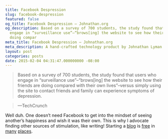```yaml
---
title: Facebook Despression
slug: facebook-despression
featured: false
og_title: Facebook Despression – Johnathan.org
og_description: Based on a survey of 700 students, the study found that users who
  engage in “surveillance use”–“brows[ing] the website to see how their friends are
  doing compar
meta_title: Facebook Despression – Johnathan.org
meta_description: A hand-crafted technology product by Johnathan Lyman
layout: post
categories: posts
date: 2015-02-04 04:31:47.000000000 -08:00
---
```


> Based on a survey of 700 students, the study found that users who engage in “surveillance use”–“brows[ing] the website to see how their friends are doing compared with their own lives”–versus simply using the site to contact friends and family can experience symptoms of depression.

> —TechCrunch

Well duh. One doesn’t need Facebook to get into the mindset of seeing another’s happiness and wish it was their own. This is why I advocate finding other sources of stimulation, like writing! Starting a [blog](http://wordpress.com) is [free](http://tumblr.com) in [many](http://blogger.com) [places](http://medium.com).

